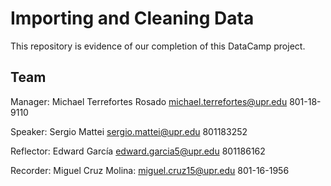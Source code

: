 # Importing and Cleaning Data
This repository is evidence of our completion of this DataCamp project.

## Team
Manager: Michael Terrefortes Rosado michael.terrefortes@upr.edu 801-18-9110

Speaker: Sergio Mattei sergio.mattei@upr.edu 801183252

Reflector: Edward García edward.garcia5@upr.edu 801186162

Recorder: Miguel Cruz Molina: miguel.cruz15@upr.edu 801-16-1956

